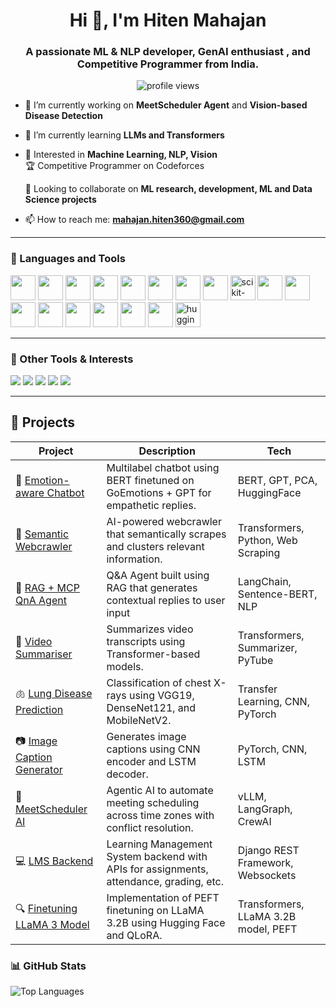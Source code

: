 <h1 align="center">Hi 👋, I'm Hiten Mahajan</h1>
<h3 align="center">A passionate ML & NLP developer, GenAI enthusiast , and Competitive Programmer from India.</h3>

<p align="center">
  <img src="https://komarev.com/ghpvc/?username=hiten016&label=Profile%20views&color=0e75b6&style=flat" alt="profile views" />
</p>

- 🔭 I’m currently working on **MeetScheduler Agent** and **Vision-based Disease Detection**

- 🌱 I’m currently learning **LLMs and Transformers**

- 💬 Interested in **Machine Learning, NLP, Vision**  
  🏆 Competitive Programmer on Codeforces <br>
  
  🤝 Looking to collaborate on **ML research, development, ML and Data Science projects**

- 📫 How to reach me: **mahajan.hiten360@gmail.com**

---

### 🚀 Languages and Tools

<p align="left">
  <!-- Programming Languages -->
  <img src="https://cdn.jsdelivr.net/gh/devicons/devicon/icons/python/python-original.svg" width="40" height="40"/>
  <img src="https://cdn.jsdelivr.net/gh/devicons/devicon/icons/c/c-original.svg" width="40" height="40"/>
  <img src="https://cdn.jsdelivr.net/gh/devicons/devicon/icons/cplusplus/cplusplus-original.svg" width="40" height="40"/>
  <img src="https://cdn.jsdelivr.net/gh/devicons/devicon/icons/matlab/matlab-original.svg" width="40" height="40"/>

  <!-- Libraries & Frameworks -->
  <img src="https://cdn.jsdelivr.net/gh/devicons/devicon/icons/numpy/numpy-original.svg" width="40" height="40"/>
  <img src="https://cdn.jsdelivr.net/gh/devicons/devicon/icons/pandas/pandas-original.svg" width="40" height="40"/>
  <img src="https://cdn.jsdelivr.net/gh/devicons/devicon/icons/pytorch/pytorch-original.svg" width="40" height="40"/>
  <img src="https://cdn.jsdelivr.net/gh/devicons/devicon/icons/keras/keras-original.svg" width="40" height="40"/>
  <img src="https://upload.wikimedia.org/wikipedia/commons/0/05/Scikit_learn_logo_small.svg" width="40" height="40" alt="scikit-learn"/>
  <img src="https://cdn.jsdelivr.net/gh/devicons/devicon/icons/opencv/opencv-original.svg" width="40" height="40"/>

  <!-- Web Development -->
  <img src="https://cdn.jsdelivr.net/gh/devicons/devicon/icons/react/react-original.svg" width="40" height="40"/>
  <img src="https://cdn.jsdelivr.net/gh/devicons/devicon/icons/fastapi/fastapi-original.svg" width="40" height="40"/>
  <img src="https://cdn.jsdelivr.net/gh/devicons/devicon/icons/django/django-plain.svg" width="40" height="40"/>

  <!-- Tools & Platforms -->
  <img src="https://cdn.jsdelivr.net/gh/devicons/devicon/icons/linux/linux-original.svg" width="40" height="40"/>
  <img src="https://cdn.jsdelivr.net/gh/devicons/devicon/icons/git/git-original.svg" width="40" height="40"/>
  <img src="https://cdn.jsdelivr.net/gh/devicons/devicon/icons/github/github-original.svg" width="40" height="40"/>
  <img src="https://cdn.jsdelivr.net/gh/devicons/devicon/icons/figma/figma-original.svg" width="40" height="40"/>
  <img src="https://huggingface.co/front/assets/huggingface_logo-noborder.svg" width="40" height="40" alt="huggingface"/>
</p>

---

### 🧩 Other Tools & Interests

<p>
  <img src="https://img.shields.io/badge/LangChain-0052CC?style=flat&logo=databricks&logoColor=white" />
  <img src="https://img.shields.io/badge/Ollama-000000?style=flat&logo=OpenAI&logoColor=white" />
  <img src="https://img.shields.io/badge/vLLM-0A66C2?style=flat&logo=python&logoColor=white" />
  <img src="https://img.shields.io/badge/BeautifulSoup-4B8BBE?style=flat&logo=beautifulsoup&logoColor=white" />
  <img src="https://img.shields.io/badge/LLMs-FF6F00?style=flat&logo=openai&logoColor=white" />
</p>

---
## 🚀 Projects

| Project | Description | Tech |
|--------|-------------|------|
| 🧠 [Emotion-aware Chatbot](https://github.com/hiten016/Emotionaware-Chatbot) | Multilabel chatbot using BERT finetuned on GoEmotions + GPT for empathetic replies. | BERT, GPT, PCA, HuggingFace |
| 🔎 [Semantic Webcrawler](https://github.com/hiten016/Semantic-Webcrawler) | AI-powered webcrawler that semantically scrapes and clusters relevant information. | Transformers, Python, Web Scraping |
| 📄 [RAG + MCP QnA Agent](https://github.com/hiten016/RAG_MCP) |  Q&A Agent built using RAG that generates contextual replies to user input  | LangChain, Sentence-BERT, NLP |
| 📼 [Video Summariser](https://github.com/hiten016/Video-Summariser) | Summarizes video transcripts using Transformer-based models. | Transformers, Summarizer, PyTube |
| 🫁 [Lung Disease Prediction](https://github.com/hiten016/Lung-Disease-Prediction) | Classification of chest X-rays using VGG19, DenseNet121, and MobileNetV2. | Transfer Learning, CNN, PyTorch |
| 📷 [Image Caption Generator](https://github.com/hiten016/Image-Caption-Generator) | Generates image captions using CNN encoder and LSTM decoder. | PyTorch, CNN, LSTM |
| 📅 [MeetScheduler AI](https://github.com/hiten016/MeetScheduler) | Agentic AI to automate meeting scheduling across time zones with conflict resolution. | vLLM, LangGraph, CrewAI |
| 💻 [LMS Backend](https://github.com/hiten016/LMS) | Learning Management System backend with APIs for assignments, attendance, grading, etc. | Django REST Framework, Websockets |
| 🔍 [Finetuning LLaMA 3 Model ](https://github.com/hiten016/Finetuning-LLAMA3.2-3B) | Implementation of PEFT finetuning on LLaMA 3.2B using Hugging Face and QLoRA. | Transformers, LLaMA 3.2B model, PEFT |


### 📊 GitHub Stats

<p align="left">
  <img src="https://github-readme-stats.vercel.app/api/top-langs/?username=hiten016&layout=compact&theme=dracula" alt="Top Languages" />
</p>
